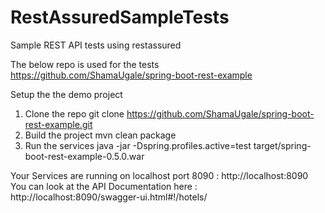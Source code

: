 # RestAssuredSampleTests
Sample REST API tests using restassured

The below repo is used for the tests
https://github.com/ShamaUgale/spring-boot-rest-example

Setup the the demo project

1. Clone the repo
  git clone https://github.com/ShamaUgale/spring-boot-rest-example.git
2. Build the project
  mvn clean package
3. Run the services
  java -jar -Dspring.profiles.active=test target/spring-boot-rest-example-0.5.0.war
  
Your Services are running on localhost port 8090 : http://localhost:8090
You can look at the API Documentation here : http://localhost:8090/swagger-ui.html#!/hotels/

